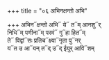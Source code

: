 +++
title = "०६ अभिनक्षन्तो अभि"

+++
अभिन᳓क्षन्तो अभि᳓ ये᳓ त᳓म् आनशु᳓र्  
निधि᳓म् पणीना᳓म् परमं᳓ गु᳓हा हित᳓म्  
ते᳓ विद्वां᳓सः प्रतिच᳓क्ष्या᳓नृता पु᳓नर्  
य᳓त उ आ᳓यन् त᳓द् उ᳓द् ईयुर् आवि᳓शम्